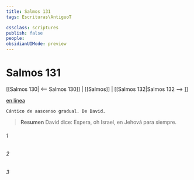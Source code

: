 ```yaml
---
title: Salmos 131
tags: Escrituras\AntiguoT

cssclass: scriptures
publish: false
people:
obsidianUIMode: preview
---
```


# Salmos 131
[[Salmos 130| <-- Salmos 130]] | [[Salmos]] | [[Salmos 132|Salmos 132 --> ]]

[en línea](https://churchofjesuschrist.org/study/scriptures/ot/ps/131?lang=spa)

```
Cántico de aascenso gradual. De David.
```

> __Resumen__
David dice: Espera, oh Israel, en Jehová para siempre.

###### 1 


###### 2 


###### 3 


